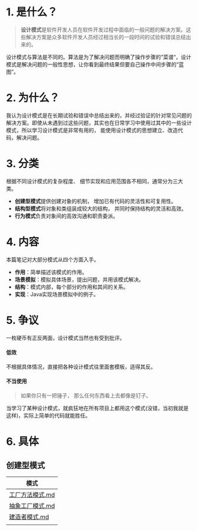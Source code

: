 # 1. 是什么？

> **设计模式**是软件开发人员在软件开发过程中面临的一般问题的解决方案。这些解决方案是众多软件开发人员经过相当长的一段时间的试验和错误总结出来的。

设计模式与算法是不同的。算法是为了解决问题而明确了操作步骤的”菜谱“，设计模式是解决问题的一般性思想，让你看到最终结果但要自己操作中间步骤的“蓝图”。



# 2. 为什么？

我认为设计模式是在长期试验和错误中总结出来的，并经过验证的针对常见问题的解决方案。即使从未遇到过这些问题，其实也在日常学习中使用过其中的一些设计模式，所以学习设计模式是非常有用的， 能使用设计模式的思想建立、改造代码，解决问题。



# 3. 分类

根据不同设计模式的复杂程度、 细节实现和应用范围各不相同，通常分为三大类。

- **创建型模式**提供创建对象的机制， 增加已有代码的灵活性和可复用性。
- **结构型模式**将对象和类组装成较大的结构， 并同时保持结构的灵活和高效。
- **行为模式**负责对象间的高效沟通和职责委派。

# 4. 内容

本篇笔记对大部分模式从四个方面入手。

- **作用**：简单描述该模式的作用。
- **场景模拟**：模拟具体场景，提出问题，并用该模式解决。
- **结构**：模式内部，每个部分的作用和其间的关系。
- **实现**：Java实现场景模拟中的例子。





# 5. 争议

一枚硬币有正反两面，设计模式当然也有受到批评。

#### 低效

不根据具体情况，直接把各种设计模式往里面套模板，适得其反。

#### 不当使用

> 如果你只有一把锤子， 那么任何东西看上去都像是钉子。

当学习了某种设计模式，就疯狂地在所有项目上都用这个模式(没错，当初我就是这样)，实际上简单的代码就能胜任。



# 6. 具体

## 创建型模式

| 模式                                                         |
| ------------------------------------------------------------ |
| [工厂方法模式.md](https://github.com/BarryBean/JavaNotes/blob/master/设计模式/创建型模式/工厂方法模式.md) |
| [抽象工厂模式.md](https://github.com/BarryBean/JavaNotes/blob/master/设计模式/创建型模式/抽象工厂模式.md) |
| [建造者模式.md](https://github.com/BarryBean/JavaNotes/blob/master/设计模式/创建型模式/建造者模式.md) |
|                                                              |



